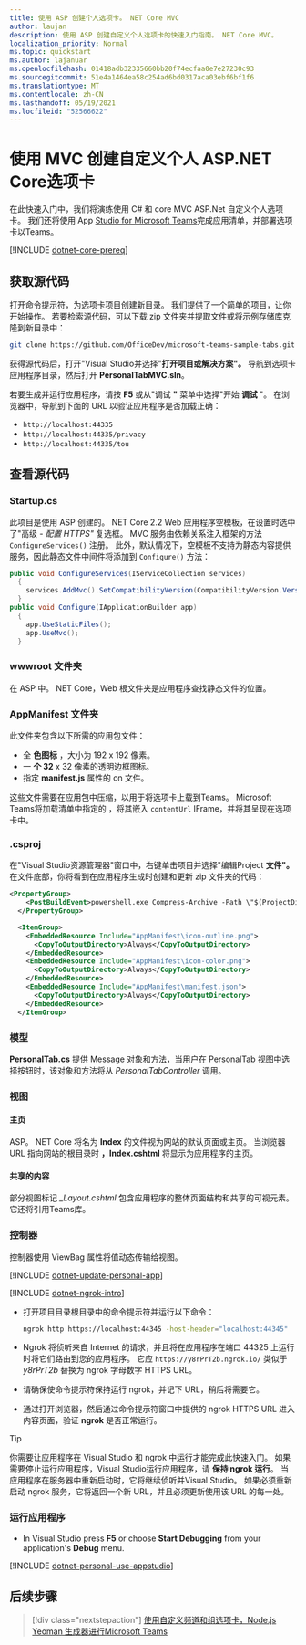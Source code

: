 ```yaml
---
title: 使用 ASP 创建个人选项卡。 NET Core MVC
author: laujan
description: 使用 ASP 创建自定义个人选项卡的快速入门指南。 NET Core MVC。
localization_priority: Normal
ms.topic: quickstart
ms.author: lajanuar
ms.openlocfilehash: 01418adb32335660bb20f74ecfaa0e7e27230c93
ms.sourcegitcommit: 51e4a1464ea58c254ad6bd0317aca03ebf6bf1f6
ms.translationtype: MT
ms.contentlocale: zh-CN
ms.lasthandoff: 05/19/2021
ms.locfileid: "52566622"
---
```

# <a name="create-a-custom-personal-tab-with-aspnet-core-mvc"></a>使用 MVC 创建自定义个人 ASP.NET Core选项卡

在此快速入门中，我们将演练使用 C# 和 core MVC ASP.Net 自定义个人选项卡。 我们还将使用 App [Studio for Microsoft Teams](~/concepts/build-and-test/app-studio-overview.md)完成应用清单，并部署选项卡以Teams。

[!INCLUDE [dotnet-core-prereq](~/includes/tabs/dotnet-core-prereq.md)]

## <a name="get-the-source-code"></a>获取源代码

打开命令提示符，为选项卡项目创建新目录。 我们提供了一个简单的项目，让你开始操作。 若要检索源代码，可以下载 zip 文件夹并提取文件或将示例存储库克隆到新目录中：

``` bash
git clone https://github.com/OfficeDev/microsoft-teams-sample-tabs.git
```

获得源代码后，打开"Visual Studio并选择"**打开项目或解决方案"。** 导航到选项卡应用程序目录，然后打开 **PersonalTabMVC.sln**。

若要生成并运行应用程序，请按 **F5** 或从"调试 **"** 菜单中选择"开始 **调试** "。 在浏览器中，导航到下面的 URL 以验证应用程序是否加载正确：

* `http://localhost:44335`
* `http://localhost:44335/privacy`
* `http://localhost:44335/tou`

## <a name="review-the-source-code"></a>查看源代码

### <a name="startupcs"></a>Startup.cs

此项目是使用 ASP 创建的。 NET Core 2.2 Web 应用程序空模板，在设置时选中了"高级 *- 配置 HTTPS"* 复选框。 MVC 服务由依赖关系注入框架的方法 `ConfigureServices()` 注册。 此外，默认情况下，空模板不支持为静态内容提供服务，因此静态文件中间件将添加到 `Configure()` 方法：

``` csharp
public void ConfigureServices(IServiceCollection services)
  {
    services.AddMvc().SetCompatibilityVersion(CompatibilityVersion.Version_2_2);
  }
public void Configure(IApplicationBuilder app)
  {
    app.UseStaticFiles();
    app.UseMvc();
  }
```

### <a name="wwwroot-folder"></a>wwwroot 文件夹

在 ASP 中。 NET Core，Web 根文件夹是应用程序查找静态文件的位置。

### <a name="appmanifest-folder"></a>AppManifest 文件夹

此文件夹包含以下所需的应用包文件：

* 全 **色图标** ，大小为 192 x 192 像素。
* 一 **个 32** x 32 像素的透明边框图标。
* 指定 **manifest.js** 属性的 on 文件。

这些文件需要在应用包中压缩，以用于将选项卡上载到Teams。 Microsoft Teams将加载清单中指定的 ，将其嵌入 `contentUrl` IFrame，并将其呈现在选项卡中。

### <a name="csproj"></a>.csproj

在"Visual Studio资源管理器"窗口中，右键单击项目并选择"编辑Project **文件"。** 在文件底部，你将看到在应用程序生成时创建和更新 zip 文件夹的代码：

``` xml
<PropertyGroup>
    <PostBuildEvent>powershell.exe Compress-Archive -Path \"$(ProjectDir)AppManifest\*\" -DestinationPath \"$(TargetDir)tab.zip\" -Force</PostBuildEvent>
  </PropertyGroup>

  <ItemGroup>
    <EmbeddedResource Include="AppManifest\icon-outline.png">
      <CopyToOutputDirectory>Always</CopyToOutputDirectory>
    </EmbeddedResource>
    <EmbeddedResource Include="AppManifest\icon-color.png">
      <CopyToOutputDirectory>Always</CopyToOutputDirectory>
    </EmbeddedResource>
    <EmbeddedResource Include="AppManifest\manifest.json">
      <CopyToOutputDirectory>Always</CopyToOutputDirectory>
    </EmbeddedResource>
  </ItemGroup>
```

### <a name="models"></a>模型

**PersonalTab.cs** 提供 Message 对象和方法，当用户在 PersonalTab 视图中选择按钮时，该对象和方法将从 *PersonalTabController* 调用。 

### <a name="views"></a>视图

#### <a name="home"></a>主页

ASP。 NET Core 将名为 **Index** 的文件视为网站的默认页面或主页。 当浏览器 URL 指向网站的根目录时 **，Index.cshtml** 将显示为应用程序的主页。

#### <a name="shared"></a>共享的内容

部分视图标记 *_Layout.cshtml* 包含应用程序的整体页面结构和共享的可视元素。 它还将引用Teams库。

### <a name="controllers"></a>控制器

控制器使用 ViewBag 属性将值动态传输给视图。

[!INCLUDE [dotnet-update-personal-app](~/includes/tabs/dotnet-update-personal-app.md)]

[!INCLUDE [dotnet-ngrok-intro](~/includes/tabs/dotnet-ngrok-intro.md)]

* 打开项目目录根目录中的命令提示符并运行以下命令：

    ``` bash
    ngrok http https://localhost:44345 -host-header="localhost:44345"
    ```

* Ngrok 将侦听来自 Internet 的请求，并且将在应用程序在端口 44325 上运行时将它们路由到您的应用程序。  它应 `https://y8rPrT2b.ngrok.io/` 类似于 *y8rPrT2b* 替换为 ngrok 字母数字 HTTPS URL。

* 请确保使命令提示符保持运行 ngrok，并记下 URL，稍后将需要它。

* 通过打开浏览器，然后通过命令提示符窗口中提供的 ngrok HTTPS URL 进入内容页面，验证 **ngrok** 是否正常运行。

> [!TIP]
> 你需要让应用程序在 Visual Studio 和 ngrok 中运行才能完成此快速入门。 如果需要停止运行应用程序，Visual Studio运行应用程序，请 **保持 ngrok 运行**。 当应用程序在服务器中重新启动时，它将继续侦听并Visual Studio。 如果必须重新启动 ngrok 服务，它将返回一个新 URL，并且必须更新使用该 URL 的每一处。

### <a name="run-your-application"></a>运行应用程序

* In Visual Studio press **F5** or choose **Start Debugging** from your application's **Debug** menu.

[!INCLUDE [dotnet-personal-use-appstudio](~/includes/tabs/dotnet-personal-use-appstudio.md)]

## <a name="next-step"></a>后续步骤

> [!div class="nextstepaction"]
> [使用自定义频道和组选项卡，Node.js Yeoman 生成器进行Microsoft Teams](~/tabs/quickstarts/create-channel-group-tab-node-yeoman.md)
